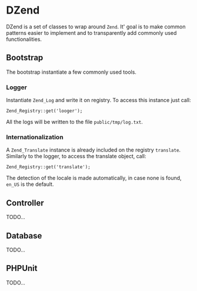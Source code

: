 DZend
=====

DZend is a set of classes to wrap around `Zend`. It' goal is to make common
patterns easier to implement and to transparently add commonly used
functionalities.

Bootstrap
---------

The bootstrap instantiate a few commonly used tools.

### Logger

Instantiate `Zend_Log` and write it on registry. To access this instance just
call:

    Zend_Registry::get('looger');

All the logs will be written to the file `public/tmp/log.txt`.

### Internationalization

A `Zend_Translate` instance is already included on the registry `translate`.
Similarly to the logger, to access the translate object, call:

    Zend_Registry::get('translate');

The detection of the locale is made automatically, in case none is found,
`en_US` is the default.


Controller
----------

TODO...


Database
--------

TODO...


PHPUnit
-------

TODO...
